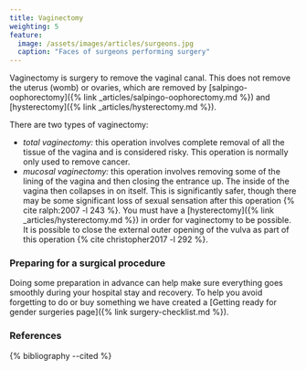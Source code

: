 ```yaml
---
title: Vaginectomy
weighting: 5
feature:
  image: /assets/images/articles/surgeons.jpg
  caption: "Faces of surgeons performing surgery"
---
```


Vaginectomy is surgery to remove the vaginal canal. This does not remove the uterus (womb) or ovaries, which are removed by [salpingo-oophorectomy]({% link _articles/salpingo-oophorectomy.md %}) and [hysterectomy]({% link _articles/hysterectomy.md %}).

There are two types of vaginectomy:

- *total vaginectomy:* this operation involves complete removal of all the tissue of the vagina and is considered risky. This operation is normally only used to remove cancer.
- *mucosal vaginectomy:* this operation involves removing some of the lining of the vagina and then closing the entrance up. The inside of the vagina then collapses in on itself. This is significantly safer, though there may be some significant loss of sexual sensation after this operation {% cite ralph:2007 -l 243 %}. You must have a [hysterectomy]({% link _articles/hysterectomy.md %}) in order for vaginectomy to be possible. It is possible to close the external outer opening of the vulva as part of this operation {% cite christopher2017 -l 292 %}. 

### Preparing for a surgical procedure

Doing some preparation in advance can help make sure everything goes smoothly during your hospital stay and recovery. To help you avoid forgetting to do or buy something we have created a [Getting ready for gender surgeries page]({% link surgery-checklist.md %}).

### References

{% bibliography --cited %} 